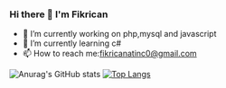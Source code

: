 ### Hi there 👋 I'm Fikrican

- 🔭 I’m currently working on php,mysql and javascript
- 🌱 I’m currently learning c#
- 📫 How to reach me:fikricanatinc0@gmail.com

![Anurag's GitHub stats](https://github-readme-stats.vercel.app/api?username=fatinc&show_icons=true&theme=radical)
[![Top Langs](https://github-readme-stats.vercel.app/api/top-langs/?username=fatinc&layout=compact)](https://github.com/anuraghazra/github-readme-stats)
